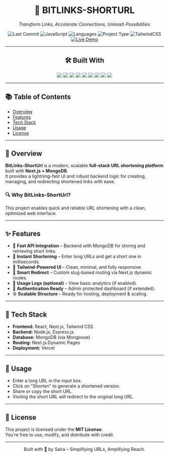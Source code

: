 <div align="center">

# 🚀 BITLINKS-SHORTURL

*Transform Links, Accelerate Connections, Unleash Possibilities*

![Last Commit](https://img.shields.io/badge/last%20commit-June-blue)
![JavaScript](https://img.shields.io/badge/javascript-99.3%25-yellow)
![Languages](https://img.shields.io/badge/languages-2-informational)
![Project Type](https://img.shields.io/badge/Project-Full%20Stack-success)
![TailwindCSS](https://img.shields.io/badge/Styled%20With-TailwindCSS-38B2AC?logo=tailwindcss)
[![Live Demo](https://img.shields.io/badge/Live%20Demo-Click%20Here-brightgreen?style=flat-square)](https://bitlinks-eta.vercel.app/)

---

## 🛠️ Built With

<img src="https://img.shields.io/badge/JSON-grey" />
<img src="https://img.shields.io/badge/Markdown-black" />
<img src="https://img.shields.io/badge/npm-red" />
<img src="https://img.shields.io/badge/JavaScript-yellow" />
<img src="https://img.shields.io/badge/MongoDB-green" />
<img src="https://img.shields.io/badge/React-blue" />
<img src="https://img.shields.io/badge/ESLint-purple" />
<img src="https://img.shields.io/badge/TailwindCSS-utility--first-blue" />
<img src="https://img.shields.io/badge/Next.js-server--side--rendering-black" />

</div>

---

## 📚 Table of Contents

- [Overview](#overview)
- [Features](#features)
- [Tech Stack](#tech-stack)
- [Usage](#usage)
- [License](#license)

---

## 📖 Overview

**BitLinks-ShortUrl** is a modern, scalable **full-stack URL shortening platform** built with **Next.js + MongoDB**.  
It provides a lightning-fast UI and robust backend logic for creating, managing, and redirecting shortened links with ease.

### 🔍 Why BitLinks-ShortUrl?

This project enables quick and reliable URL shortening with a clean, optimized web interface.

---

## ✨ Features

- 🚀 **Fast API Integration** – Backend with MongoDB for storing and retrieving short links.
- 🔗 **Instant Shortening** – Enter long URLs and get a short one in milliseconds.
- 🎨 **Tailwind-Powered UI** – Clean, minimal, and fully responsive.
- 🧠 **Smart Redirect** – Custom slug-based routing via Next.js dynamic routes.
- 🧾 **Usage Logs (optional)** – View basic analytics (if enabled).
- 🔐 **Authentication Ready** – Admin protected dashboard (if extended).
- ⚙️ **Scalable Structure** – Ready for hosting, deployment & scaling.

---

## 🧰 Tech Stack

- **Frontend:** React, Next.js, Tailwind CSS  
- **Backend:** Node.js, Express.js 
- **Database:** MongoDB (via Mongoose)  
- **Routing:** Next.js Dynamic Pages  
- **Deployment:** Vercel 

---


## 🔧 Usage

- Enter a long URL in the input box.
- Click on "Shorten" to generate a shortened version.
- Share or copy the short URL.
- Visiting the short URL will redirect to the original long URL.

---



## 📄 License

This project is licensed under the **MIT License**.  
You’re free to use, modify, and distribute with credit.

---

<div align="center">

Built with 🧠 by Saira – Simplifying URLs, Amplifying Reach.

</div>
